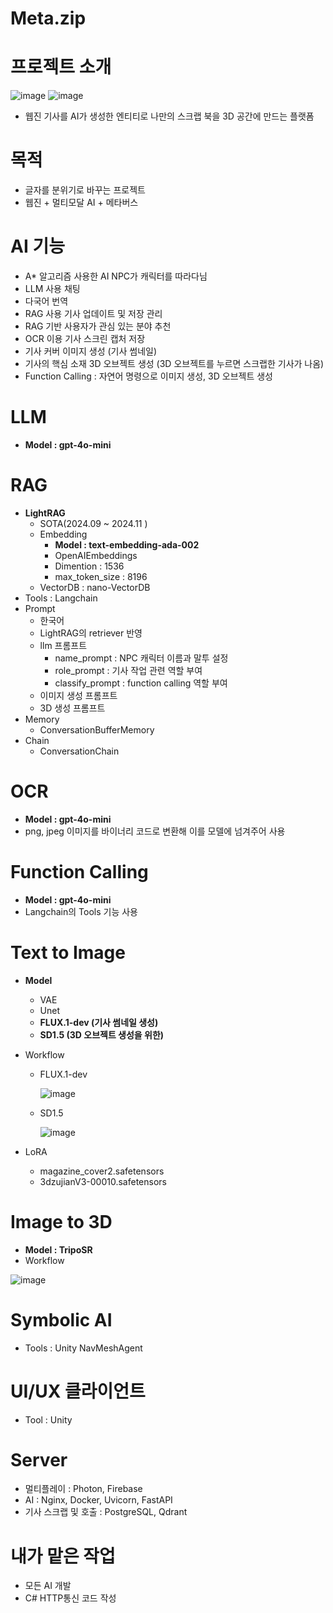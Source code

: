 # Meta.zip
# 프로젝트 소개
![image](https://github.com/user-attachments/assets/6ac5a283-4df7-4313-a6bb-f9ac00cff21b)
![image](https://github.com/user-attachments/assets/5b74f744-1bb9-45a4-bd73-ac3e01d97345)
- 웹진 기사를 AI가 생성한 엔티티로 나만의 스크랩 북을 3D 공간에 만드는 플랫폼

# 목적

- 글자를 분위기로 바꾸는 프로젝트
- 웹진 + 멀티모달 AI + 메타버스

# AI 기능

- A* 알고리즘 사용한 AI NPC가 캐릭터를 따라다님
- LLM 사용 채팅
- 다국어 번역
- RAG 사용 기사 업데이트 및 저장 관리
- RAG 기반 사용자가 관심 있는 분야 추천
- OCR 이용 기사 스크린 캡처 저장
- 기사 커버 이미지 생성 (기사 썸네일)
- 기사의 핵심 소재 3D 오브젝트 생성 (3D 오브젝트를 누르면 스크랩한 기사가 나옴)
- Function Calling : 자연어 명령으로 이미지 생성, 3D 오브젝트 생성

# LLM

- **Model : gpt-4o-mini**

# RAG

- **LightRAG**
    - SOTA(2024.09 ~ 2024.11 )
    - Embedding
        - **Model : text-embedding-ada-002**
        - OpenAIEmbeddings
        - Dimention : 1536
        - max_token_size : 8196
    - VectorDB : nano-VectorDB
- Tools : Langchain
- Prompt
    - 한국어
    - LightRAG의 retriever 반영
    - llm 프롬프트
        - name_prompt : NPC 캐릭터 이름과 말투 설정
        - role_prompt : 기사 작업 관련 역할 부여
        - classify_prompt : function calling 역할 부여
    - 이미지 생성 프롬프트
    - 3D 생성 프롬프트
- Memory
    - ConversationBufferMemory
- Chain
    - ConversationChain

# OCR

- **Model : gpt-4o-mini**
- png, jpeg 이미지를 바이너리 코드로 변환해 이를 모델에 넘겨주어 사용

# Function Calling

- **Model : gpt-4o-mini**
- Langchain의 Tools 기능 사용

# Text to Image

- **Model**
    - VAE
    - Unet
    - **FLUX.1-dev (기사 썸네일 생성)**
    - **SD1.5 (3D 오브젝트 생성을 위한)**
- Workflow
    - FLUX.1-dev
        
        ![image](https://github.com/user-attachments/assets/420e590c-0ad8-409c-970b-d0e8ec1c0059)
        
    - SD1.5
      
        ![image](https://github.com/user-attachments/assets/366fe377-a36b-4674-85a5-e0af86ac9b64)
        
- LoRA
    - magazine_cover2.safetensors
    - 3dzujianV3-00010.safetensors

# Image to 3D

- **Model : TripoSR**
- Workflow
    
![image](https://github.com/user-attachments/assets/0b4ce297-8e0c-4d8c-a87e-baa44710a5af)
    

# Symbolic AI

- Tools : Unity NavMeshAgent

# UI/UX 클라이언트

- Tool : Unity
  
# Server

- 멀티플레이 : Photon, Firebase
- AI : Nginx, Docker, Uvicorn, FastAPI
- 기사 스크랩 및 호출 : PostgreSQL, Qdrant

# 내가 맡은 작업

- 모든 AI 개발
- C# HTTP통신 코드 작성
